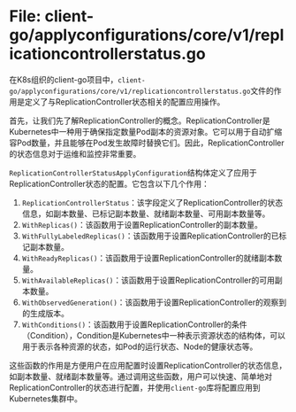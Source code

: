 # File: client-go/applyconfigurations/core/v1/replicationcontrollerstatus.go

在K8s组织的client-go项目中，`client-go/applyconfigurations/core/v1/replicationcontrollerstatus.go`文件的作用是定义了与ReplicationController状态相关的配置应用操作。

首先，让我们先了解ReplicationController的概念。ReplicationController是Kubernetes中一种用于确保指定数量Pod副本的资源对象。它可以用于自动扩缩容Pod数量，并且能够在Pod发生故障时替换它们。因此，ReplicationController的状态信息对于运维和监控非常重要。

`ReplicationControllerStatusApplyConfiguration`结构体定义了应用于ReplicationController状态的配置。它包含以下几个作用：

1.  `ReplicationControllerStatus`：该字段定义了ReplicationController的状态信息，如副本数量、已标记副本数量、就绪副本数量、可用副本数量等。
2.  `WithReplicas()`：该函数用于设置ReplicationController的副本数量。
3.  `WithFullyLabeledReplicas()`：该函数用于设置ReplicationController的已标记副本数量。
4.  `WithReadyReplicas()`：该函数用于设置ReplicationController的就绪副本数量。
5.  `WithAvailableReplicas()`：该函数用于设置ReplicationController的可用副本数量。
6.  `WithObservedGeneration()`：该函数用于设置ReplicationController的观察到的生成版本。
7.  `WithConditions()`：该函数用于设置ReplicationController的条件（Condition），Condition是Kubernetes中一种表示资源状态的结构体，可以用于表示各种资源的状态，如Pod的运行状态、Node的健康状态等。

这些函数的作用是方便用户在应用配置时设置ReplicationController的状态信息，如副本数量、就绪副本数量等。通过调用这些函数，用户可以快速、简单地对ReplicationController的状态进行配置，并使用`client-go`库将配置应用到Kubernetes集群中。

